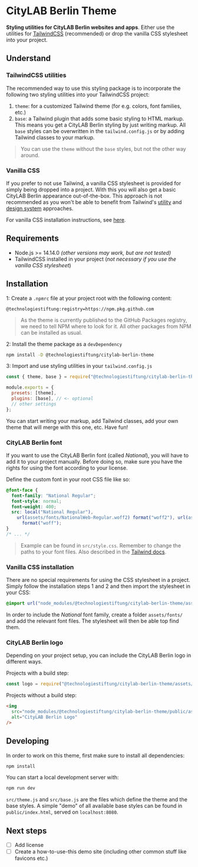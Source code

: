 # CityLAB Berlin Theme

**Styling utilities for CityLAB Berlin websites and apps**. Either use the utilities for [TailwindCSS](https://tailwindcss.com/) (recommended) or drop the vanilla CSS stylesheet into your project.

## Understand

### TailwindCSS utilities

The recommended way to use this styling package is to incorporate the following two styling utilities into your TailwindCSS project:

1. `theme`: for a customized Tailwind theme (for e.g. colors, font families, etc.)
2. `base`: a Tailwind plugin that adds some basic styling to HTML markup. This means you get a CityLAB Berlin styling by just writing markup. All `base` styles can be overwritten in the `tailwind.config.js` or by adding Tailwind classes to your markup.

> You can use the `theme` without the `base` styles, but not the other way around.

### Vanilla CSS

If you prefer to not use Tailwind, a vanilla CSS stylesheet is provided for simply being dropped into a project. With this you will also get a basic CityLAB Berlin appearance out-of-the-box. This approach is not recommended as you won't be able to benefit from Tailwind's [utility](https://tailwindcss.com/docs/utility-first) and [design system](https://tailwindcss.com/docs/theme) approaches.

For vanilla CSS installation instructions, see [here](#vanilla-css-installation).

## Requirements

- Node.js >= 14.14.0 _(other versions may work, but are not tested)_
- TailwindCSS installed in your project (_not necessary if you use the vanilla CSS stylesheet_)

## Installation

1: Create a `.npmrc` file at your project root with the following content:

```
@technologiestiftung:registry=https://npm.pkg.github.com
```

> As the theme is currently published to the GitHub Packages registry, we need to tell NPM where to look for it. All other packages from NPM can be installed as usual.

2: Install the theme package as a `devDependency`

```bash
npm install -D @technologiestiftung/citylab-berlin-theme
```

3: Import and use styling utilities in your `tailwind.config.js`

```js
const { theme, base } = require("@technologiestiftung/citylab-berlin-theme");

module.exports = {
  presets: [theme],
  plugins: [base], // <- optional
  // other settings
};
```

You can start writing your markup, add Tailwind classes, add your own theme that will merge with this one, etc. Have fun!

### CityLAB Berlin font

If you want to use the CityLAB Berlin font (called _National_), you will have to add it to your project manually. Before doing so, make sure you have the rights for using the font according to your license.

Define the custom font in your root CSS file like so:

```css
@font-face {
  font-family: "National Regular";
  font-style: normal;
  font-weight: 400;
  src: local("National Regular"),
    url(assets/fonts/NationalWeb-Regular.woff2) format("woff2"), url(assets/fonts/NationalWeb-Regular.woff)
      format("woff");
}
/* ... */
```

> Example can be found in `src/style.css`. Remember to change the paths to your font files. Also described in the [Tailwind docs](https://tailwindcss.com/docs/adding-base-styles#font-face-rules).

### Vanilla CSS installation

There are no special requirements for using the CSS stylesheet in a project. Simply follow the installation steps 1 and 2 and then import the stylesheet in your CSS:

```css
@import url("node_modules/@technologiestiftung/citylab-berlin-theme/assets/style.css");
```

In order to include the _National_ font family, create a folder `assets/fonts/` and add the relevant font files. The stylesheet will then be able top find them.

### CityLAB Berlin logo

Depending on your project setup, you can include the CityLAB Berlin logo in different ways.

Projects with a build step:

```js
const logo = require("@technologiestiftung/citylab-berlin-theme/assets/citylab_logo.svg");
```

Projects without a build step:

```html
<img
  src="node_modules/@technologiestiftung/citylab-berlin-theme/public/assets/citylab_logo.svg"
  alt="CityLAB Berlin Logo"
/>
```

## Developing

In order to work on this theme, first make sure to install all dependencies:

```bash
npm install
```

You can start a local development server with:

```bash
npm run dev
```

`src/theme.js` and `src/base.js` are the files which define the theme and the base styles. A simple "demo" of all available base styles can be found in `public/index.html`, served on `localhost:8080`.

## Next steps

- [ ] Add license
- [ ] Create a how-to-use-this demo site (including other common stuff like favicons etc.)
